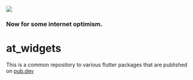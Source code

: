 <img src="https://atsign.dev/assets/img/@developersmall.png?sanitize=true">

### Now for some internet optimism.

# at_widgets
This is a common repository to various flutter packages that are published on [pub.dev](https://pub.dev/publishers/atsign.org/packages)
